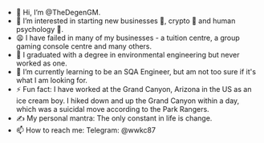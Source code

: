 - 👋 Hi, I’m @TheDegenGM.
- 👀 I’m interested in starting new businesses 💼, crypto 🚀 and human psychology 🧠.
- 😩 I have failed in many of my businesses - a tuition centre, a group gaming console centre and many others.
- 📖 I graduated with a degree in environmental engineering but never worked as one.
- 🌱 I’m currently learning to be an SQA Engineer, but am not too sure if it's what I am looking for.
- ⚡ Fun fact: I have worked at the Grand Canyon, Arizona in the US as an ice cream boy. I hiked down and up the Grand Canyon within a day, which was a suicidal move according to the Park Rangers.
- ✍️ My personal mantra: The only constant in life is change.
- 📫 How to reach me: Telegram: @wwkc87

<!---
TheDegenGM/TheDegenGM is a ✨ special ✨ repository because its `README.md` (this file) appears on your GitHub profile.
You can click the Preview link to take a look at your changes.
--->

